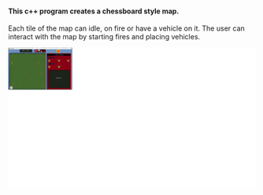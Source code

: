 #### This c++ program creates a chessboard style map.
Each tile of the map can idle, on fire or have a vehicle on it.
The user can interact with the map by starting fires and placing vehicles.

<img src="Screenshot.png" alt="Image " width="850" height="whatever">